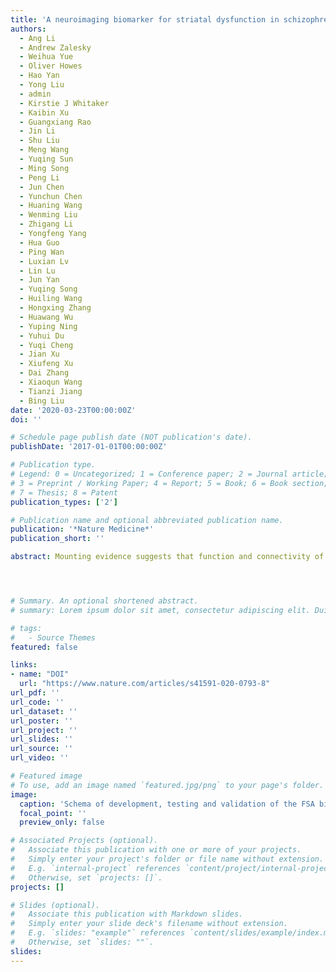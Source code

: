 ```yaml
---
title: 'A neuroimaging biomarker for striatal dysfunction in schizophrenia'
authors:
  - Ang Li
  - Andrew Zalesky
  - Weihua Yue
  - Oliver Howes
  - Hao Yan
  - Yong Liu
  - admin
  - Kirstie J Whitaker
  - Kaibin Xu
  - Guangxiang Rao
  - Jin Li
  - Shu Liu
  - Meng Wang
  - Yuqing Sun
  - Ming Song
  - Peng Li
  - Jun Chen
  - Yunchun Chen
  - Huaning Wang
  - Wenming Liu
  - Zhigang Li
  - Yongfeng Yang
  - Hua Guo
  - Ping Wan
  - Luxian Lv
  - Lin Lu
  - Jun Yan
  - Yuqing Song
  - Huiling Wang
  - Hongxing Zhang
  - Huawang Wu
  - Yuping Ning
  - Yuhui Du
  - Yuqi Cheng
  - Jian Xu
  - Xiufeng Xu
  - Dai Zhang
  - Xiaoqun Wang
  - Tianzi Jiang
  - Bing Liu
date: '2020-03-23T00:00:00Z'
doi: ''

# Schedule page publish date (NOT publication's date).
publishDate: '2017-01-01T00:00:00Z'

# Publication type.
# Legend: 0 = Uncategorized; 1 = Conference paper; 2 = Journal article;
# 3 = Preprint / Working Paper; 4 = Report; 5 = Book; 6 = Book section;
# 7 = Thesis; 8 = Patent
publication_types: ['2']

# Publication name and optional abbreviated publication name.
publication: '*Nature Medicine*'
publication_short: ''

abstract: Mounting evidence suggests that function and connectivity of the striatum is disrupted in schizophrenia. We have developed a new hypothesis-driven neuroimaging biomarker for schizophrenia identification, prognosis and subtyping based on functional striatal abnormalities (FSA). FSA scores provide a personalized index of striatal dysfunction, ranging from normal to highly pathological. Using inter-site cross-validation on functional magnetic resonance images acquired from seven independent scanners (n = 1,100), FSA distinguished individuals with schizophrenia from healthy controls with an accuracy exceeding 80% (sensitivity, 79.3%; specificity, 81.5%). In two longitudinal cohorts, inter-individual variation in baseline FSA scores was significantly associated with antipsychotic treatment response. FSA revealed a spectrum of severity in striatal dysfunction across neuropsychiatric disorders, where dysfunction was most severe in schizophrenia, milder in bipolar disorder, and indistinguishable from healthy individuals in depression, obsessive-compulsive disorder and attention-deficit hyperactivity disorder. Loci of striatal hyperactivity recapitulated the spatial distribution of dopaminergic function and the expression profiles of polygenic risk for schizophrenia. In conclusion, we have developed a new biomarker to index striatal dysfunction and established its utility in predicting antipsychotic treatment response, clinical stratification and elucidating striatal dysfunction in neuropsychiatric disorders.




# Summary. An optional shortened abstract.
# summary: Lorem ipsum dolor sit amet, consectetur adipiscing elit. Duis posuere tellus ac convallis placerat. Proin tincidunt magna sed ex sollicitudin condimentum.

# tags:
#   - Source Themes
featured: false

links:
- name: "DOI"
  url: "https://www.nature.com/articles/s41591-020-0793-8"
url_pdf: ''
url_code: ''
url_dataset: ''
url_poster: ''
url_project: ''
url_slides: ''
url_source: ''
url_video: ''

# Featured image
# To use, add an image named `featured.jpg/png` to your page's folder.
image:
  caption: 'Schema of development, testing and validation of the FSA biomarker'
  focal_point: ''
  preview_only: false

# Associated Projects (optional).
#   Associate this publication with one or more of your projects.
#   Simply enter your project's folder or file name without extension.
#   E.g. `internal-project` references `content/project/internal-project/index.md`.
#   Otherwise, set `projects: []`.
projects: []

# Slides (optional).
#   Associate this publication with Markdown slides.
#   Simply enter your slide deck's filename without extension.
#   E.g. `slides: "example"` references `content/slides/example/index.md`.
#   Otherwise, set `slides: ""`.
slides:
---
```

